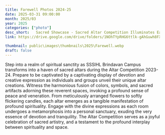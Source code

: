 ```yaml
---
title: Farewell Photos 2024-25
date: 2025-03-31 09:00:00
month: 2025/03
year: 2025
categories: ["photo"]
desc_short:   Sacred Showcase - Sacred Altar Competition Illuminates Each Room at SSSIHL Brindavan Campus
link: https://drive.google.com/drive/folders/1NOhTYpRHG6ttlk-gAhGuwh8FXwFue0W0?usp=drive_link

thumbnail: public\images\thumbnails\2025\Farewell.webp
draft: false
---
```


 Step into a realm of spiritual sanctity as SSSIHL Brindavan Campus transforms into a haven of sacred altars during the Altar Competition 2023-24. Prepare to be captivated by a captivating display of devotion and creative expression as individuals and groups unveil their unique altar creations. Witness the harmonious fusion of colors, symbols, and sacred artifacts adorning these reverent spaces, invoking a profound sense of peace and veneration. From meticulously arranged flowers to softly flickering candles, each altar emerges as a tangible manifestation of profound spirituality. Engage with the divine expressions as each room undergoes a metamorphosis into a personal sanctuary, exuding the very essence of devotion and tranquility. The Altar Competition serves as a joyful celebration of sacred artistry, and a testament to the profound interplay between spirituality and space.